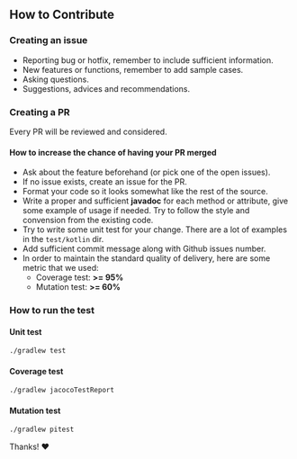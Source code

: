 ## How to Contribute


### Creating an issue
* Reporting bug or hotfix, remember to include sufficient information.
* New features or functions, remember to add sample cases.
* Asking questions.
* Suggestions, advices and recommendations.


### Creating a PR
Every PR will be reviewed and considered.


#### How to increase the chance of having your PR merged

* Ask about the feature beforehand (or pick one of the open issues).
* If no issue exists, create an issue for the PR.
* Format your code so it looks somewhat like the rest of the source.
* Write a proper and sufficient __javadoc__ for each method or attribute, give some example of usage if needed. Try to follow the style and convension from the existing code.
* Try to write some unit test for your change. There are a lot of examples in the `test/kotlin` dir.
* Add sufficient commit message along with Github issues number.
* In order to maintain the standard quality of delivery, here are some metric that we used:
	* Coverage test: __>= 95%__
	* Mutation test: __>= 60%__


### How to run the test

#### Unit test

```bash
./gradlew test
```

#### Coverage test

```bash
./gradlew jacocoTestReport
```

#### Mutation test

```bash
./gradlew pitest
```

Thanks! :heart: